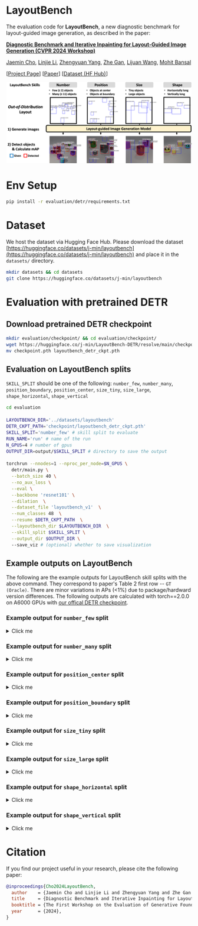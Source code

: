 
# LayoutBench

The evaluation code for **LayoutBench**, a new diagnostic benchmark for layout-guided image generation, as described in the paper:

**[Diagnostic Benchmark and Iterative Inpainting for Layout-Guided Image Generation (CVPR 2024 Workshop)](https://layoutbench.github.io/)**

[Jaemin Cho](https://j-min.io),
[Linjie Li](https://www.microsoft.com/en-us/research/people/linjli/),
[Zhengyuan Yang](https://zyang-ur.github.io/),
[Zhe Gan](https://zhegan27.github.io/),
[Lijuan Wang](https://www.microsoft.com/en-us/research/people/lijuanw/),
[Mohit Bansal](https://www.cs.unc.edu/~mbansal/)

[[Project Page](https://layoutbench.github.io/)]
[[Paper](https://arxiv.org/abs/2304.06671)]
[[Dataset (HF Hub)](https://huggingface.co/datasets/j-min/layoutbench)]



<img src="./assets/task_overview.png" width=1000px>

# Env Setup

```bash
pip install -r evaluation/detr/requirements.txt
```

# Dataset

We host the dataset via Hugging Face Hub. Please download the dataset [https://huggingface.co/datasets/j-min/layoutbench](https://huggingface.co/datasets/j-min/layoutbench) and place it in the `datasets/` directory.

```bash
mkdir datasets && cd datasets
git clone https://huggingface.co/datasets/j-min/layoutbench
```

# Evaluation with pretrained DETR

## Download pretrained DETR checkpoint

```bash
mkdir evaluation/checkpoint/ && cd evaluation/checkpoint/
wget https://huggingface.co/j-min/LayoutBench-DETR/resolve/main/checkpoint.pth
mv checkpoint.pth layoutbench_detr_ckpt.pth
```

## Evaluation on LayoutBench splits

`SKILL_SPLIT` should be one of the following:
`number_few`, `number_many`, `position_boundary`, `position_center`, `size_tiny`, `size_large`, `shape_horizontal`, `shape_vertical`


```bash
cd evaluation

LAYOUTBENCH_DIR='../datasets/layoutbench'
DETR_CKPT_PATH='checkpoint/layoutbench_detr_ckpt.pth'
SKILL_SPLIT='number_few' # skill split to evaluate
RUN_NAME='run' # name of the run
N_GPUS=4 # number of gpus
OUTPUT_DIR=output/$SKILL_SPLIT # directory to save the output

torchrun --nnodes=1 --nproc_per_node=$N_GPUS \
  detr/main.py \
  --batch_size 40 \
  --no_aux_loss \
  --eval \
  --backbone 'resnet101' \
  --dilation  \
  --dataset_file 'layoutbench_v1'  \
  --num_classes 48  \
  --resume $DETR_CKPT_PATH  \
  --layoutbench_dir $LAYOUTBENCH_DIR  \
  --skill_split $SKILL_SPLIT \
  --output_dir $OUTPUT_DIR \ 
  --save_viz # (optional) whether to save visualization
```

## Example outputs on LayoutBench

The following are the example outputs for LayoutBench skill splits with the above command.
They correspond to paper's Table 2 first row -- `GT (Oracle)`.
There are minor variations in APs (<1%) due to package/hardward version differences.
The following outputs are calculated with torch==2.0.0 on A6000 GPUs with [our offical DETR checkpoint](https://huggingface.co/j-min/LayoutBench-DETR/resolve/main/checkpoint.pth).

### Example output for `number_few` split

<details>
  <summary>Click me</summary>

```bash
IoU metric: bbox
 Average Precision  (AP) @[ IoU=0.50:0.95 | area=   all | maxDets=100 ] = 0.944
 Average Precision  (AP) @[ IoU=0.50      | area=   all | maxDets=100 ] = 0.997
 Average Precision  (AP) @[ IoU=0.75      | area=   all | maxDets=100 ] = 0.990
 Average Precision  (AP) @[ IoU=0.50:0.95 | area= small | maxDets=100 ] = 0.894
 Average Precision  (AP) @[ IoU=0.50:0.95 | area=medium | maxDets=100 ] = 0.982
 Average Precision  (AP) @[ IoU=0.50:0.95 | area= large | maxDets=100 ] = 1.000
 Average Recall     (AR) @[ IoU=0.50:0.95 | area=   all | maxDets=  1 ] = 0.949
 Average Recall     (AR) @[ IoU=0.50:0.95 | area=   all | maxDets= 10 ] = 0.958
 Average Recall     (AR) @[ IoU=0.50:0.95 | area=   all | maxDets=100 ] = 0.958
 Average Recall     (AR) @[ IoU=0.50:0.95 | area= small | maxDets=100 ] = 0.916
 Average Recall     (AR) @[ IoU=0.50:0.95 | area=medium | maxDets=100 ] = 0.987
 Average Recall     (AR) @[ IoU=0.50:0.95 | area= large | maxDets=100 ] = 1.000
```
</details>

### Example output for `number_many` split

<details>
  <summary>Click me</summary>

```bash
IoU metric: bbox
 Average Precision  (AP) @[ IoU=0.50:0.95 | area=   all | maxDets=100 ] = 0.923
 Average Precision  (AP) @[ IoU=0.50      | area=   all | maxDets=100 ] = 0.990
 Average Precision  (AP) @[ IoU=0.75      | area=   all | maxDets=100 ] = 0.986
 Average Precision  (AP) @[ IoU=0.50:0.95 | area= small | maxDets=100 ] = 0.866
 Average Precision  (AP) @[ IoU=0.50:0.95 | area=medium | maxDets=100 ] = 0.968
 Average Precision  (AP) @[ IoU=0.50:0.95 | area= large | maxDets=100 ] = 0.999
 Average Recall     (AR) @[ IoU=0.50:0.95 | area=   all | maxDets=  1 ] = 0.829
 Average Recall     (AR) @[ IoU=0.50:0.95 | area=   all | maxDets= 10 ] = 0.946
 Average Recall     (AR) @[ IoU=0.50:0.95 | area=   all | maxDets=100 ] = 0.946
 Average Recall     (AR) @[ IoU=0.50:0.95 | area= small | maxDets=100 ] = 0.900
 Average Recall     (AR) @[ IoU=0.50:0.95 | area=medium | maxDets=100 ] = 0.980
 Average Recall     (AR) @[ IoU=0.50:0.95 | area= large | maxDets=100 ] = 0.999
```
</details>

### Example output for `position_center` split

<details>
  <summary>Click me</summary>

```bash
IoU metric: bbox
 Average Precision  (AP) @[ IoU=0.50:0.95 | area=   all | maxDets=100 ] = 0.911
 Average Precision  (AP) @[ IoU=0.50      | area=   all | maxDets=100 ] = 0.995
 Average Precision  (AP) @[ IoU=0.75      | area=   all | maxDets=100 ] = 0.987
 Average Precision  (AP) @[ IoU=0.50:0.95 | area= small | maxDets=100 ] = 0.859
 Average Precision  (AP) @[ IoU=0.50:0.95 | area=medium | maxDets=100 ] = 0.964
 Average Precision  (AP) @[ IoU=0.50:0.95 | area= large | maxDets=100 ] = -1.000
 Average Recall     (AR) @[ IoU=0.50:0.95 | area=   all | maxDets=  1 ] = 0.873
 Average Recall     (AR) @[ IoU=0.50:0.95 | area=   all | maxDets= 10 ] = 0.938
 Average Recall     (AR) @[ IoU=0.50:0.95 | area=   all | maxDets=100 ] = 0.940
 Average Recall     (AR) @[ IoU=0.50:0.95 | area= small | maxDets=100 ] = 0.899
 Average Recall     (AR) @[ IoU=0.50:0.95 | area=medium | maxDets=100 ] = 0.977
 Average Recall     (AR) @[ IoU=0.50:0.95 | area= large | maxDets=100 ] = -1.000
```
</details>


### Example output for `position_boundary` split

<details>
  <summary>Click me</summary>

```bash
IoU metric: bbox
 Average Precision  (AP) @[ IoU=0.50:0.95 | area=   all | maxDets=100 ] = 0.911
 Average Precision  (AP) @[ IoU=0.50      | area=   all | maxDets=100 ] = 0.996
 Average Precision  (AP) @[ IoU=0.75      | area=   all | maxDets=100 ] = 0.991
 Average Precision  (AP) @[ IoU=0.50:0.95 | area= small | maxDets=100 ] = 0.856
 Average Precision  (AP) @[ IoU=0.50:0.95 | area=medium | maxDets=100 ] = 0.960
 Average Precision  (AP) @[ IoU=0.50:0.95 | area= large | maxDets=100 ] = 0.999
 Average Recall     (AR) @[ IoU=0.50:0.95 | area=   all | maxDets=  1 ] = 0.869
 Average Recall     (AR) @[ IoU=0.50:0.95 | area=   all | maxDets= 10 ] = 0.932
 Average Recall     (AR) @[ IoU=0.50:0.95 | area=   all | maxDets=100 ] = 0.933
 Average Recall     (AR) @[ IoU=0.50:0.95 | area= small | maxDets=100 ] = 0.888
 Average Recall     (AR) @[ IoU=0.50:0.95 | area=medium | maxDets=100 ] = 0.972
 Average Recall     (AR) @[ IoU=0.50:0.95 | area= large | maxDets=100 ] = 1.000
```
</details>


### Example output for `size_tiny` split

<details>
  <summary>Click me</summary>

```bash
IoU metric: bbox
 Average Precision  (AP) @[ IoU=0.50:0.95 | area=   all | maxDets=100 ] = 0.828
 Average Precision  (AP) @[ IoU=0.50      | area=   all | maxDets=100 ] = 1.000
 Average Precision  (AP) @[ IoU=0.75      | area=   all | maxDets=100 ] = 0.998
 Average Precision  (AP) @[ IoU=0.50:0.95 | area= small | maxDets=100 ] = 0.828
 Average Precision  (AP) @[ IoU=0.50:0.95 | area=medium | maxDets=100 ] = -1.000
 Average Precision  (AP) @[ IoU=0.50:0.95 | area= large | maxDets=100 ] = -1.000
 Average Recall     (AR) @[ IoU=0.50:0.95 | area=   all | maxDets=  1 ] = 0.826
 Average Recall     (AR) @[ IoU=0.50:0.95 | area=   all | maxDets= 10 ] = 0.861
 Average Recall     (AR) @[ IoU=0.50:0.95 | area=   all | maxDets=100 ] = 0.862
 Average Recall     (AR) @[ IoU=0.50:0.95 | area= small | maxDets=100 ] = 0.862
 Average Recall     (AR) @[ IoU=0.50:0.95 | area=medium | maxDets=100 ] = -1.000
 Average Recall     (AR) @[ IoU=0.50:0.95 | area= large | maxDets=100 ] = -1.000
```
</details>


### Example output for `size_large` split

<details>
  <summary>Click me</summary>

```bash
IoU metric: bbox
 Average Precision  (AP) @[ IoU=0.50:0.95 | area=   all | maxDets=100 ] = 0.966
 Average Precision  (AP) @[ IoU=0.50      | area=   all | maxDets=100 ] = 0.994
 Average Precision  (AP) @[ IoU=0.75      | area=   all | maxDets=100 ] = 0.992
 Average Precision  (AP) @[ IoU=0.50:0.95 | area= small | maxDets=100 ] = 0.473
 Average Precision  (AP) @[ IoU=0.50:0.95 | area=medium | maxDets=100 ] = 0.965
 Average Precision  (AP) @[ IoU=0.50:0.95 | area= large | maxDets=100 ] = 0.989
 Average Recall     (AR) @[ IoU=0.50:0.95 | area=   all | maxDets=  1 ] = 0.946
 Average Recall     (AR) @[ IoU=0.50:0.95 | area=   all | maxDets= 10 ] = 0.978
 Average Recall     (AR) @[ IoU=0.50:0.95 | area=   all | maxDets=100 ] = 0.979
 Average Recall     (AR) @[ IoU=0.50:0.95 | area= small | maxDets=100 ] = 0.618
 Average Recall     (AR) @[ IoU=0.50:0.95 | area=medium | maxDets=100 ] = 0.979
 Average Recall     (AR) @[ IoU=0.50:0.95 | area= large | maxDets=100 ] = 0.993
```
</details>


### Example output for `shape_horizontal` split

<details>
  <summary>Click me</summary>

```bash
IoU metric: bbox
 Average Precision  (AP) @[ IoU=0.50:0.95 | area=   all | maxDets=100 ] = 0.901
 Average Precision  (AP) @[ IoU=0.50      | area=   all | maxDets=100 ] = 0.989
 Average Precision  (AP) @[ IoU=0.75      | area=   all | maxDets=100 ] = 0.971
 Average Precision  (AP) @[ IoU=0.50:0.95 | area= small | maxDets=100 ] = 0.756
 Average Precision  (AP) @[ IoU=0.50:0.95 | area=medium | maxDets=100 ] = 0.928
 Average Precision  (AP) @[ IoU=0.50:0.95 | area= large | maxDets=100 ] = 0.996
 Average Recall     (AR) @[ IoU=0.50:0.95 | area=   all | maxDets=  1 ] = 0.889
 Average Recall     (AR) @[ IoU=0.50:0.95 | area=   all | maxDets= 10 ] = 0.929
 Average Recall     (AR) @[ IoU=0.50:0.95 | area=   all | maxDets=100 ] = 0.933
 Average Recall     (AR) @[ IoU=0.50:0.95 | area= small | maxDets=100 ] = 0.816
 Average Recall     (AR) @[ IoU=0.50:0.95 | area=medium | maxDets=100 ] = 0.953
 Average Recall     (AR) @[ IoU=0.50:0.95 | area= large | maxDets=100 ] = 0.997
```
</details>

### Example output for `shape_vertical` split

<details>
  <summary>Click me</summary>

```bash
IoU metric: bbox
 Average Precision  (AP) @[ IoU=0.50:0.95 | area=   all | maxDets=100 ] = 0.890
 Average Precision  (AP) @[ IoU=0.50      | area=   all | maxDets=100 ] = 0.984
 Average Precision  (AP) @[ IoU=0.75      | area=   all | maxDets=100 ] = 0.966
 Average Precision  (AP) @[ IoU=0.50:0.95 | area= small | maxDets=100 ] = 0.757
 Average Precision  (AP) @[ IoU=0.50:0.95 | area=medium | maxDets=100 ] = 0.910
 Average Precision  (AP) @[ IoU=0.50:0.95 | area= large | maxDets=100 ] = 0.981
 Average Recall     (AR) @[ IoU=0.50:0.95 | area=   all | maxDets=  1 ] = 0.887
 Average Recall     (AR) @[ IoU=0.50:0.95 | area=   all | maxDets= 10 ] = 0.922
 Average Recall     (AR) @[ IoU=0.50:0.95 | area=   all | maxDets=100 ] = 0.925
 Average Recall     (AR) @[ IoU=0.50:0.95 | area= small | maxDets=100 ] = 0.799
 Average Recall     (AR) @[ IoU=0.50:0.95 | area=medium | maxDets=100 ] = 0.941
 Average Recall     (AR) @[ IoU=0.50:0.95 | area= large | maxDets=100 ] = 0.984
```
</details>




# Citation

If you find our project useful in your research, please cite the following paper:

```bibtex
@inproceedings{Cho2024LayoutBench,
  author    = {Jaemin Cho and Linjie Li and Zhengyuan Yang and Zhe Gan and Lijuan Wang and Mohit Bansal},
  title     = {Diagnostic Benchmark and Iterative Inpainting for Layout-Guided Image Generation},
  booktitle = {The First Workshop on the Evaluation of Generative Foundation Models},
  year      = {2024},
}
```
